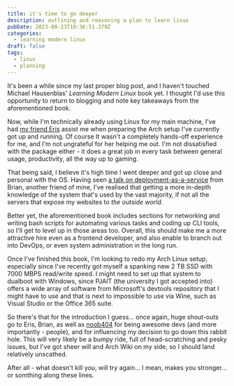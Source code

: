 ```yaml
---
title: it's time to go deeper
description: outlining and reasoning a plan to learn linux
pubDate: 2023-08-23T10:36:51.379Z
categories:
  - learning modern linux
draft: false
tags:
  - linux
  - planning
---
```


It's been a while since my last proper blog post, and I haven't touched Michael Hausenblas' _Learning Modern Linux_ book yet. I thought I'd use this opportunity to return to blogging and note key takeaways from the aforementioned book.

Now, while I'm technically already using Linux for my main machine, I've had [my friend Eris](https://github.com/m1ndflay3r) assist me when preparing the Arch setup I've currently got up and running. Of course It wasn't a completely hands-off experience for me, and I'm not ungrateful for her helping me out. I'm not dissatisfied with the package either - it does a great job in every task between general usage, productivity, all the way up to gaming.

That being said, I believe it's high time I went deeper and got up close and personal with the OS. Having seen [a talk on deployment-as-a-service](https://www.youtube.com/watch?v=S6i4_jHhemc) from Brian, another friend of mine, I've realised that getting a more in-depth knowledge of the system that's used by the vast majority, if not all the servers that expose my websites to _the outside world_.

Better yet, the aforementioned book includes sections for networking and writing bash scripts for automating various tasks and coding up CLI tools, so I'll get to level up in those areas too. Overall, this should make me a more attractive hire even as a frontend developer, and also enable to branch out into DevOps, or even system administration in the long run.

Once I've finished this book, I'm looking to redo my Arch Linux setup, especially since I've recently got myself a spanking new 2 TB SSD with 7000 MBPS read/write speed. I might need to set up that system to dualboot with Windows, since PJAIT (the university I got accepted into) offers a wide array of software from Microsoft's devtools repository that I might have to use and that is next to impossible to use via Wine, such as Visual Studio or the Office 365 suite.

So there's that for the introduction I guess... once again, huge shout-outs go to Eris, Brian, as well as [noob404](https://twitter.com/Noob404yt) for being awesome devs (and more importantly - people), and for influencing my decision to go down this rabbit hole. This will very likely be a bumpy ride, full of head-scratching and pesky issues, but I've got sheer will and Arch Wiki on my side, so I should land relatively unscathed.

After all - what doesn't kill you, will try again... I mean, makes you stronger... or somthing along these lines.
